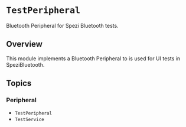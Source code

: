 # ``TestPeripheral``

Bluetooth Peripheral for Spezi Bluetooth tests.

<!--
#
# This source file is part of the Stanford Spezi open source project
#
# SPDX-FileCopyrightText: 2024 Stanford University and the project authors (see CONTRIBUTORS.md)
#
# SPDX-License-Identifier: MIT
#
-->

## Overview

This module implements a Bluetooth Peripheral to is used for UI tests in SpeziBluetooth.

## Topics

### Peripheral

- ``TestPeripheral``
- ``TestService``
